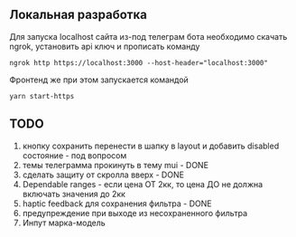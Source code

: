 ## Локальная разработка
Для запуска localhost сайта из-под телеграм бота необходимо скачать ngrok, установить api ключ и прописать команду 

`ngrok http https://localhost:3000 --host-header="localhost:3000"`

Фронтенд же при этом запускается командой

`yarn start-https`

## TODO
1. кнопку сохранить перенести в шапку в layout и добавить disabled состояние - под вопросом
2. темы телеграмма прокинуть в тему mui - DONE
3. сделать защиту от скролла вверх - DONE
4. Dependable ranges - если цена ОТ 2кк, то цена ДО не должна включать значения до 2кк
5. haptic feedback для сохранения фильтра - DONE
6. предупреждение при выходе из несохраненного фильтра
7. Инпут марка-модель